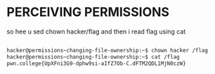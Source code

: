 # PERCEIVING PERMISSIONS
so hee u sed chown hacker/flag
and then i read flag using cat
``` bash

hacker@permissions~changing-file-ownership:~$ chown hacker /flag
hacker@permissions~changing-file-ownership:~$ cat /flag
pwn.college{UpXFni3G9-dphw9si-aIfZ7Ob-C.dFTM2QDL1MjN0czW}
```
